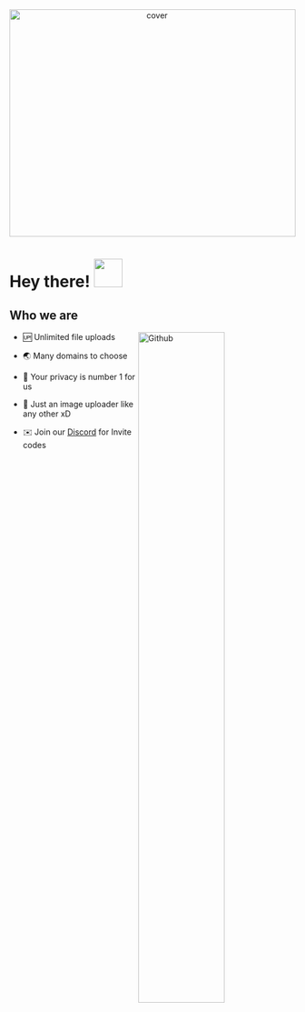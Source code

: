 <div align="center">
<img width="100%" height = "400px" src="https://cdn.discordapp.com/attachments/1029837794098561037/1095615232522596412/Media_230411_155625.gif" alt="cover" />
</div>
<h1> Hey there! <img src = "https://raw.githubusercontent.com/MartinHeinz/MartinHeinz/master/wave.gif" width = 50px> </h1>
<p align='center'>
 
<h2>Who we are</h2>
<img width="55%" align="right" alt="Github" src="https://raw.githubusercontent.com/onimur/.github/master/.resources/git-header.svg" />
  
- 🆙️ Unlimited file uploads

- 🌏 Many domains to choose

- 🔐 Your privacy is number 1 for us

- 🙈 Just an image uploader like any other xD

- ✉️ Join our [Discord](https://discord.gg/upload) for Invite codes

